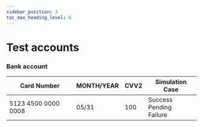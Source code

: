 ```yaml
---
sidebar_position: 3
toc_max_heading_level: 6
---
```




# Test accounts



### Bank account

| Card Number         | MONTH/YEAR | CVV2 | Simulation Case                      |
| ------------------- | ---------- | ---- | ------------------------------------ |
| 5123 4500 0000 0008 | 05/31      | 100  | Success<br/>Pending<br/>Failure<br/> |





